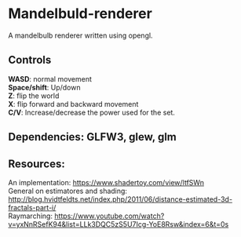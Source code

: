 # Mandelbuld-renderer
A mandelbulb renderer written using opengl.<br/>
## **Controls**<br/>
**WASD**: normal movement<br/>
**Space/shift**: Up/down<br/>
**Z**: flip the world<br/>
**X**: flip forward and backward movement<br/>
**C/V**: Increase/decrease the power used for the set.<br/>

## **Dependencies**: GLFW3, glew, glm<br/>
## **Resources**: <br/>
An implementation: https://www.shadertoy.com/view/ltfSWn<br/>
General on estimatores and shading: http://blog.hvidtfeldts.net/index.php/2011/06/distance-estimated-3d-fractals-part-i/<br/>
Raymarching: https://www.youtube.com/watch?v=yxNnRSefK94&list=LLk3DQC5zS5U7Icg-YoE8Rsw&index=6&t=0s<br/>
<br/>
